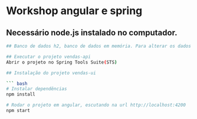 # Workshop angular e spring

## Necessário node.js instalado no computador.

``` bash
## Banco de dados h2, banco de dados em memória. Para alterar os dados só ir até o arquivo import.sql. Que fica dentro de resourcesdentro do projeto vendas.api

## Executar o projeto vendas-api
Abrir o projeto no Spring Tools Suite(STS)

## Instalação do projeto vendas-ui

``` bash
# Instalar dependências
npm install

# Rodar o projeto em angular, escutando na url http://localhost:4200
npm start
```
